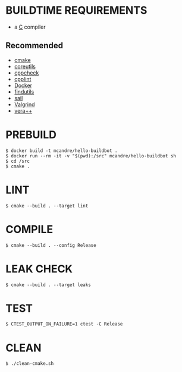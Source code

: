 # BUILDTIME REQUIREMENTS

* a [C](https://en.wikipedia.org/wiki/List_of_compilers#C_compilers) compiler

## Recommended

* [cmake](https://cmake.org/)
* [coreutils](https://www.gnu.org/software/coreutils/)
* [cppcheck](http://cppcheck.sourceforge.net/)
* [cpplint](https://github.com/cpplint/cpplint)
* [Docker](https://www.docker.com/)
* [findutils](https://www.gnu.org/software/findutils/)
* [sail](https://github.com/mcandre/sail)
* [Valgrind](https://valgrind.org/)
* [vera++](https://bitbucket.org/verateam/vera/wiki/Home)

# PREBUILD

```console
$ docker build -t mcandre/hello-buildbot .
$ docker run --rm -it -v "$(pwd):/src" mcandre/hello-buildbot sh
$ cd /src
$ cmake .
```

# LINT

```console
$ cmake --build . --target lint
```

# COMPILE

```console
$ cmake --build . --config Release
```

# LEAK CHECK

```console
$ cmake --build . --target leaks
```

# TEST

```console
$ CTEST_OUTPUT_ON_FAILURE=1 ctest -C Release
```

# CLEAN

```console
$ ./clean-cmake.sh
```
